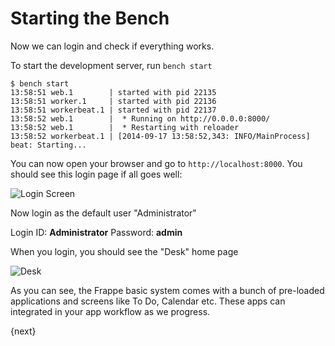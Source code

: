 # Starting the Bench

Now we can login and check if everything works.

To start the development server, run `bench start`

	$ bench start
	13:58:51 web.1        | started with pid 22135
	13:58:51 worker.1     | started with pid 22136
	13:58:51 workerbeat.1 | started with pid 22137
	13:58:52 web.1        |  * Running on http://0.0.0.0:8000/
	13:58:52 web.1        |  * Restarting with reloader
	13:58:52 workerbeat.1 | [2014-09-17 13:58:52,343: INFO/MainProcess] beat: Starting...

You can now open your browser and go to `http://localhost:8000`. You should see this login page if all goes well:

<img class="screenshot" alt="Login Screen" src="{{url_prefix}}/assets/img/login.png">

Now login as the default user "Administrator"

Login ID: **Administrator**
Password: **admin**

When you login, you should see the "Desk" home page

<img class="screenshot" alt="Desk" src="{{url_prefix}}/assets/img/desk.png">

As you can see, the Frappe basic system comes with a bunch of pre-loaded applications and screens like To Do, Calendar etc. These apps can integrated in your app workflow as we progress.

{next}
